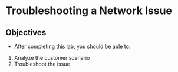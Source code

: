 # Troubleshooting a Network Issue

## Objectives
- After completing this lab, you should be able to:

1. Analyze the customer scenario
2. Troubleshoot the issue
